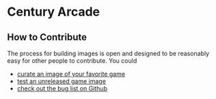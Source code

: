 # Century Arcade

## How to Contribute

The process for building images is open and designed to be reasonably easy for
other people to contribute.  You could 

* [curate an image of your favorite game](/sponsor)
* [test an unreleased game image](/games)
* [check out the bug list on Github](https://github.com/century-arcade/src/issues)
